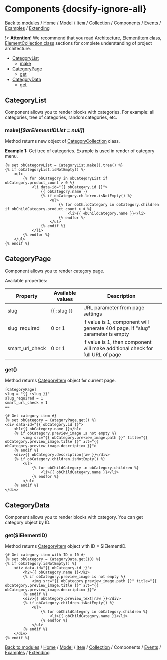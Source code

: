 # Components {docsify-ignore-all}

[Back to modules](modules/home.md)
/ [Home](modules/category/home.md)
/ [Model](modules/category/model/model.md)
/ [Item](modules/category/item/item.md)
/ [Collection](modules/category/collection/collection.md)
/ Components
/ [Events](modules/category/event/event.md)
/ [Examples](modules/category/examples/examples.md)
/ [Extending](modules/category/extending/extending.md)

!> **Attention!**  We recommend that you read [Architecture](home.md#architecture), [ElementItem class](item-class/item-class.md),
[ElementCollection class](collection-class/collection-class.md) sections for complete understanding of  project architecture.

* [CategoryList](#categorylist)
  * [make](#makearelementidlist-null)
* [CategoryPage](#categorypage)
  * [get](#get)
* [CategoryData](#categorydata)
  * [get](#getielementid)

## CategoryList

Component allows you to render blocks with categories. For example: all categories, tree of categories,
random categories, etc.

### make(_[$arElementIDList = null]_)

Method returns new object of [CategoryCollection](modules/category/collection/collection.md) class.

**Example 1:** Get tree of categories. Example is used in render of category menu.
```twig
{% set obCategoryList = CategoryList.make().tree() %}
{% if obCategoryList.isNotEmpty() %}
    <ul>
        {% for obCategory in obCategoryList if obCategory.product_count > 0 %}
            <li data-id="{{ obCategory.id }}">
                {{ obCategory.name }}
                {% if obCategory.children.isNotEmpty() %}
                    <ul>
                        {% for obChildCategory in obCategory.children if obChildCategory.product_count > 0 %}
                            <li>{{ obChildCategory.name }}</li>
                        {% endfor %}
                    </ul>
                {% endif %}
            </li>
        {% endfor %}
    </ul>
{% endif %}
```

## CategoryPage

Component allows you to render category page.

Available properties:

|Property|Available values|Description|
|---|---|---|
|slug|{{ :slug }}|URL parameter from page settings|
|slug_required|0 or 1|If value is 1, component will generate 404 page, if "slug" parameter is empty|
|smart_url_check|0 or 1|If value is 1, then component will make additional check for full URL of page|

### get()

Method returns [CategoryItem](modules/category/item/item.md#categoryitem) object for current page.

```twig
[CategoryPage]
slug = "{{ :slug }}"
slug_required = 1
smart_url_check = 1
==

{# Get category item #}
{% set obCategory = CategoryPage.get() %}
<div data-id="{{ obCategory.id }}">
    <h1>{{ obCategory.name }}</h1>
    {% if obCategory.preview_image is not empty %}
        <img src="{{ obCategory.preview_image.path }}" title="{{ obCategory.preview_image.title }}" alt="{{ obCategory.preview_image.description }}">
    {% endif %}
    <div>{{ obCategory.description|raw }}</div>
    {% if obCategory.children.isNotEmpty() %}
        <ul>
            {% for obChildCategory in obCategory.children %}
                <li>{{ obChildCategory.name }}</li>
            {% endfor %}
        </ul>
    {% endif %}
</div>
```

## CategoryData

Component allows you to render blocks with category. You can get category object by ID.

### get($iElementID)

Method returns [CategoryItem](modules/category/item/item.md#categoryitem) object with ID = $iElementID.
```twig
{# Get category item with ID = 10 #}
{% set obCategory = CategoryData.get(10) %}
{% if obCategory.isNotEmpty() %}
    <div data-id="{{ obCategory.id }}">
        <h2>{{ obCategory.name }}</h2>
        {% if obCategory.preview_image is not empty %}
            <img src="{{ obCategory.preview_image.path }}" title="{{ obCategory.preview_image.title }}" alt="{{ obCategory.preview_image.description }}">
        {% endif %}
        <div>{{ obCategory.preview_text|raw }}</div>
        {% if obCategory.children.isNotEmpty() %}
            <ul>
                {% for obChildCategory in obCategory.children %}
                    <li>{{ obChildCategory.name }}</li>
                {% endfor %}
            </ul>
        {% endif %}
    </div>
{% endif %}
```

[Back to modules](modules/home.md)
/ [Home](modules/category/home.md)
/ [Model](modules/category/model/model.md)
/ [Item](modules/category/item/item.md)
/ [Collection](modules/category/collection/collection.md)
/ Components
/ [Events](modules/category/event/event.md)
/ [Examples](modules/category/examples/examples.md)
/ [Extending](modules/category/extending/extending.md)